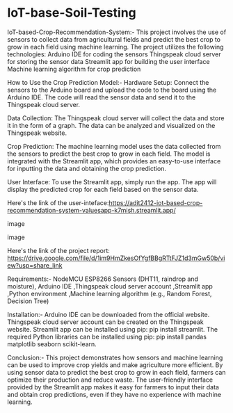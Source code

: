 # IoT-base-Soil-Testing




IoT-based-Crop-Recommendation-System:- This project involves the use of sensors to collect data from agricultural fields and predict the best crop to grow in each field using machine learning. The project utilizes the following technologies: Arduino IDE for coding the sensors Thingspeak cloud server for storing the sensor data Streamlit app for building the user interface Machine learning algorithm for crop prediction

How to Use the Crop Prediction Model:- Hardware Setup: Connect the sensors to the Arduino board and upload the code to the board using the Arduino IDE. The code will read the sensor data and send it to the Thingspeak cloud server.

Data Collection: The Thingspeak cloud server will collect the data and store it in the form of a graph. The data can be analyzed and visualized on the Thingspeak website.

Crop Prediction: The machine learning model uses the data collected from the sensors to predict the best crop to grow in each field. The model is integrated with the Streamlit app, which provides an easy-to-use interface for inputting the data and obtaining the crop prediction.

User Interface: To use the Streamlit app, simply run the app. The app will display the predicted crop for each field based on the sensor data.

Here's the link of the user-inteface:https://adit2412-iot-based-crop-recommendation-system-valuesapp-k7mish.streamlit.app/

image

image

Here's the link of the project report: https://drive.google.com/file/d/1im9HmZkesOfYgfBBgRTtFJZ1d3mGw50b/view?usp=share_link

Requirements:- NodeMCU ESP8266 Sensors (DHT11, raindrop and moisture), Arduino IDE ,Thingspeak cloud server account ,Streamlit app ,Python environment ,Machine learning algorithm (e.g., Random Forest, Decision Tree)

Installation:- Arduino IDE can be downloaded from the official website. Thingspeak cloud server account can be created on the Thingspeak website. Streamlit app can be installed using pip: pip install streamlit. The required Python libraries can be installed using pip: pip install pandas matplotlib seaborn scikit-learn.

Conclusion:- This project demonstrates how sensors and machine learning can be used to improve crop yields and make agriculture more efficient. By using sensor data to predict the best crop to grow in each field, farmers can optimize their production and reduce waste. The user-friendly interface provided by the Streamlit app makes it easy for farmers to input their data and obtain crop predictions, even if they have no experience with machine learning.
